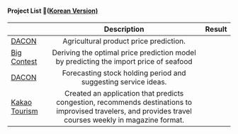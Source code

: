 #### Project List 📝([Korean Version)](https://viridian-monarch-554.notion.site/Project-List-2fb5f156c064465f9dcd66d49e4188ee)

|                                                                                 	|                                                                        Description                                                                       	| Result 	|
|---------------------------------------------------------------------------------	|:--------------------------------------------------------------------------------------------------------------------------------------------------------:	|--------	|
|   [DACON](https://dacon.io/competitions/official/235801/overview/description)   	|Agricultural product price prediction.                                                                                                                   	|        	|
|   [Big Contest](https://github.com/loveacaji/Project/tree/main/BIG%20CONTEST)   	|Deriving the optimal price prediction model by predicting the import price of seafood                                                                    	|        	|
|   [DACON](https://dacon.io/competitions/official/235798/overview/description)   	|Forecasting stock holding period and suggesting service ideas.                                                                                           	|        	|
| [Kakao Tourism](https://github.com/loveacaji/Project/tree/main/Kakao%20Tourism) 	|Created an application that predicts congestion, recommends destinations to improvised travelers, and provides travel courses weekly in magazine format. 	|        	|

